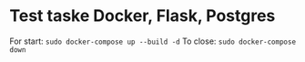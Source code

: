 # Test taske Docker, Flask, Postgres
For start: `sudo docker-compose up --build -d`
To close: `sudo docker-compose down`
